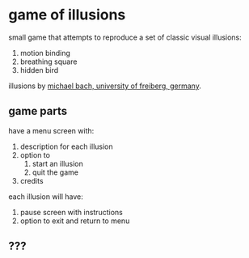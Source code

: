 # game of illusions

small game that attempts to reproduce a set of classic visual illusions:

1. motion binding
2. breathing square
3. hidden bird

illusions by [michael bach, university of freiberg, germany](https://michaelbach.de/ot/).

## game parts

have a menu screen with:

1. description for each illusion
2. option to 
    1. start an illusion
    2. quit the game
3. credits

each illusion will have:

1. pause screen with instructions
2. option to exit and return to menu

## ???


